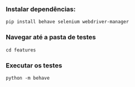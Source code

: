 ### Instalar dependências:

```
pip install behave selenium webdriver-manager
```

### Navegar até a pasta de testes

```
cd features
```

### Executar os testes

```
python -m behave
```
